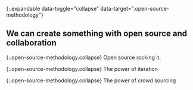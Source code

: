 {:.expandable data-toggle="collapse" data-target=".open-source-methodology"}
## We can create something with open source and collaboration

{:.open-source-methodology.collapse}
Open source rocking it.

{:.open-source-methodology.collapse}
The power of iteration.

{:.open-source-methodology.collapse}
The power of crowd sourcing
